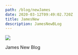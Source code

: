 ```yaml
---
path: /blog/newJames
date: 2020-03-12T09:49:02.720Z
title: JamesNew
description: JamesNewBLog
---
```

![](/assets/2for1.png)

James New Blog